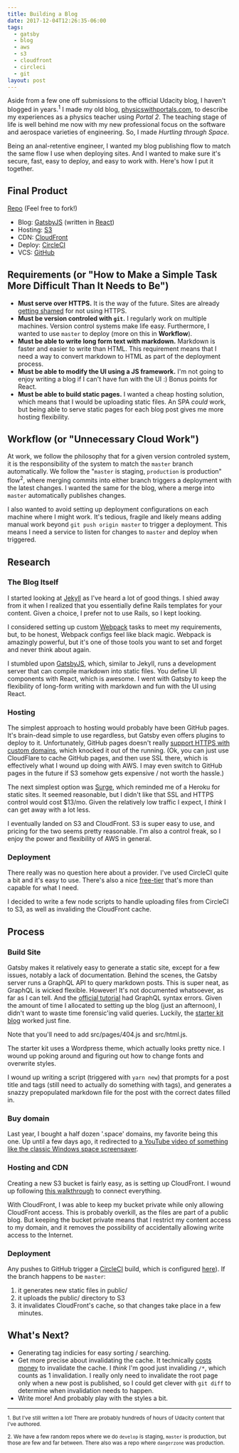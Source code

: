 ```yaml
---
title: Building a Blog
date: 2017-12-04T12:26:35-06:00
tags:
  - gatsby
  - blog
  - aws
  - s3
  - cloudfront
  - circleci
  - git
layout: post
---
```


Aside from a few one off submissions to the official Udacity blog, I haven't blogged in years.<sup>1</sup> I made my old blog, [physicswithportals.com](https://physicswithportals.com), to describe my experiences as a physics teacher using _Portal 2_. The teaching stage of life is well behind me now with my new professional focus on the software and aerospace varieties of engineering. So, I made _Hurtling through Space_.

Being an anal-retentive engineer, I wanted my blog publishing flow to match the same flow I use when deploying sites. And I wanted to make sure it's secure, fast, easy to deploy, and easy to work with. Here's how I put it together.

## Final Product

[Repo](https://github.com/cameronwp/personal-web) (Feel free to fork!)

* Blog: [GatsbyJS](https://gatsbyjs.org) (written in [React](https://reactjs.org/))
* Hosting: [S3](https://aws.amazon.com/s3/pricing/)
* CDN: [CloudFront](https://aws.amazon.com/cloudfront/pricing/)
* Deploy: [CircleCI](https://circleci.com/)
* VCS: [GitHub](https://github.com)

## Requirements (or "How to Make a Simple Task More Difficult Than It Needs to Be")

* **Must serve over HTTPS.** It is the way of the future. Sites are already [getting shamed](https://motherboard.vice.com/en_us/article/xygdxq/google-will-soon-shame-all-websites-that-are-unencrypted-chrome-https) for not using HTTPS.
* **Must be version controled with `git`.** I regularly work on multiple machines. Version control systems make life easy. Furthermore, I wanted to use `master` to deploy (more on this in **Workflow**).
* **Must be able to write long form text with markdown.** Markdown is faster and easier to write than HTML. This requirement means that I need a way to convert markdown to HTML as part of the deployment process.
* **Must be able to modify the UI using a JS framework.** I'm not going to enjoy writing a blog if I can't have fun with the UI :) Bonus points for React.
* **Must be able to build static pages.** I wanted a cheap hosting solution, which means that I would be uploading static files. An SPA _could_ work, but being able to serve static pages for each blog post gives me more hosting flexibility.

## Workflow (or "Unnecessary Cloud Work")

At work, we follow the philosophy that for a given version controled system, it is the responsibility of the system to match the `master` branch automatically. We follow the "`master` is staging, `production` is production" flow<sup>2</sup>, where merging commits into either branch triggers a deployment with the latest changes. I wanted the same for the blog, where a merge into `master` automatically publishes changes.

I also wanted to avoid setting up deployment configurations on each machine where I might work. It's tedious, fragile and likely means adding manual work beyond `git push origin master` to trigger a deployment. This means I need a service to listen for changes to `master` and deploy when triggered.

## Research

### The Blog Itself

I started looking at [Jekyll](https://jekyllrb.com/) as I've heard a lot of good things. I shied away from it when I realized that you essentially define Rails templates for your content. Given a choice, I prefer not to use Rails, so I kept looking.

I considered setting up custom [Webpack](https://webpack.js.org/) tasks to meet my requirements, but, to be honest, Webpack configs feel like black magic. Webpack is amazingly powerful, but it's one of those tools you want to set and forget and never think about again.

I stumbled upon [GatsbyJS](https://gatsbyjs.org), which, similar to Jekyll, runs a development server that can compile markdown into static files. You define UI components with React, which is awesome. I went with Gatsby to keep the flexibility of long-form writing with markdown and fun with the UI using React.

### Hosting

The simplest approach to hosting would probably have been GitHub pages. It's brain-dead simple to use regardless, but Gatsby even offers plugins to deploy to it. Unfortunately, GitHub pages doesn't really [support HTTPS with custom domains](https://hackernoon.com/set-up-ssl-on-github-pages-with-custom-domains-for-free-a576bdf51bc), which knocked it out of the running. (Ok, you can just use CloudFlare to cache GitHub pages, and then use SSL there, which is effectively what I wound up doing with AWS. I may even switch to GitHub pages in the future if S3 somehow gets expensive / not worth the hassle.)

The next simplest option was [Surge](https://surge.sh/), which reminded me of a Heroku for static sites. It seemed reasonable, but I didn't like that SSL and HTTPS control would cost $13/mo. Given the relatively low traffic I expect, I _think_ I can get away with a lot less.

I eventually landed on S3 and CloudFront. S3 is super easy to use, and pricing for the two seems pretty reasonable. I'm also a control freak, so I enjoy the power and flexibility of AWS in general.

### Deployment

There really was no question here about a provider. I've used CircleCI quite a bit and it's easy to use. There's also a nice [free-tier](https://circleci.com/pricing/) that's more than capable for what I need.

I decided to write a few node scripts to handle uploading files from CircleCI to S3, as well as invaliding the CloudFront cache.

## Process

### Build Site

Gatsby makes it relatively easy to generate a static site, except for a few issues, notably a lack of documentation. Behind the scenes, the Gatsby server runs a GraphQL API to query markdown posts. This is super neat, as GraphQL is wicked flexible. However! It's not documented whatsoever, as far as I can tell. And the [official tutorial](https://www.gatsbyjs.org/blog/2017-07-19-creating-a-blog-with-gatsby/) had GraphQL syntax errors. Given the amount of time I allocated to setting up the blog (just an afternoon), I didn't want to waste time forensic'ing valid queries. Luckily, the [starter kit blog](https://github.com/gatsbyjs/gatsby-starter-blog) worked just fine.

Note that you'll need to add src/pages/404.js and src/html.js.

The starter kit uses a Wordpress theme, which actually looks pretty nice. I wound up poking around and figuring out how to change fonts and overwrite styles.

I wound up writing a script (triggered with `yarn new`) that prompts for a post title and tags (still need to actually do something with tags), and generates a snazzy prepopulated markdown file for the post with the correct dates filled in.

### Buy domain

Last year, I bought a half dozen '.space' domains, my favorite being this one. Up until a few days ago, it redirected to [a YouTube video of something like the classic Windows space screensaver](https://www.youtube.com/watch?v=tdnKOnSdGbc).

### Hosting and CDN

Creating a new S3 bucket is fairly easy, as is setting up CloudFront. I wound up following [this walkthrough](https://www.h3xed.com/web-development/using-https-with-amazon-s3-and-your-domain) to connect everything.

With CloudFront, I was able to keep my bucket private while only allowing CloudFront access. This is probably overkill, as the files are part of a public blog. But keeping the bucket private means that I restrict my content access to my domain, and it removes the possibility of accidentally allowing write access to the Internet.

### Deployment

Any pushes to GitHub trigger a [CircleCI](https://circleci.com/) build, which is configured [here](https://github.com/cameronwp/personal-web/blob/master/.circleci/config.yml)). If the branch happens to be `master`:
1. it generates new static files in public/
2. it uploads the public/ directory to S3
3. it invalidates CloudFront's cache, so that changes take place in a few minutes.

## What's Next?

* Generating tag indicies for easy sorting / searching.
* Get more precise about invalidating the cache. It technically [costs money](http://docs.aws.amazon.com/AmazonCloudFront/latest/DeveloperGuide/Invalidation.html#PayingForInvalidation) to invalidate the cache. I _think_ I'm good just invaliding `/*`, which counts as 1 invalidation. I really only need to invalidate the root page only when a new post is published, so I could get clever with `git diff` to determine when invalidation needs to happen.
* Write more! And probably play with the styles a bit.

---

<sub>1. But I've still written a lot! There are probably hundreds of hours of Udacity content that I've authored.</sub>

<sub>2. We have a few random repos where we do `develop` is staging, `master` is production, but those are few and far between. There also was a repo where `dangerzone` was production.</sub>
